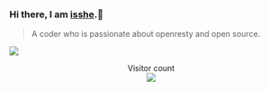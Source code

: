 ### Hi there, I am [isshe](https://github.com/isshe).👋

> A coder who is passionate about openresty and open source.

<img src="https://github-readme-stats.mrdulin.vercel.app/api?username=isshe&show_icons=true&hide_border=true&icon_color=1196EE&title_color=1196EE" align="center">

<!--
**isshe/isshe** is a ✨ _special_ ✨ repository because its `README.md` (this file) appears on your GitHub profile.

Here are some ideas to get you started:

- 🔭 I’m currently working on ...
- 🌱 I’m currently learning ...
- 👯 I’m looking to collaborate on ...
- 🤔 I’m looking for help with ...
- 💬 Ask me about ...
- 📫 How to reach me: ...
- 😄 Pronouns: ...
- ⚡ Fun fact: ...
-->

<p align="center"> 
  Visitor count<br>
  <img src="https://profile-counter.glitch.me/isshe/count.svg" />
</p>
